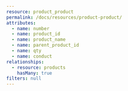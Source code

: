 ```yaml
---
resource: product_product
permalink: /docs/resources/product-product/
attributes:
  - name: number
  - name: product_id
  - name: product_name
  - name: parent_product_id
  - name: qty
  - name: conduct
relationships:
  - resource: products
    hasMany: true
filters: null
---
```

